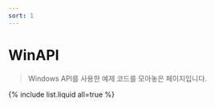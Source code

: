 ```yaml
---
sort: 1
---
```


# WinAPI

> Windows API를 사용한 예제 코드를 모아놓은 페이지입니다.

{% include list.liquid all=true %}
